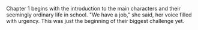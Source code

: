 Chapter 1 begins with the introduction to the main characters and their seemingly ordinary life in school.
"We have a job," she said, her voice filled with urgency. This was just the beginning of their biggest challenge yet.
